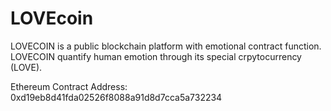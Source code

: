 # LOVEcoin
LOVECOIN is a public blockchain platform with emotional contract function. LOVECOIN quantify human emotion through its special crpytocurrency (LOVE).

Ethereum Contract Address: 0xd19eb8d41fda02526f8088a91d8d7cca5a732234
